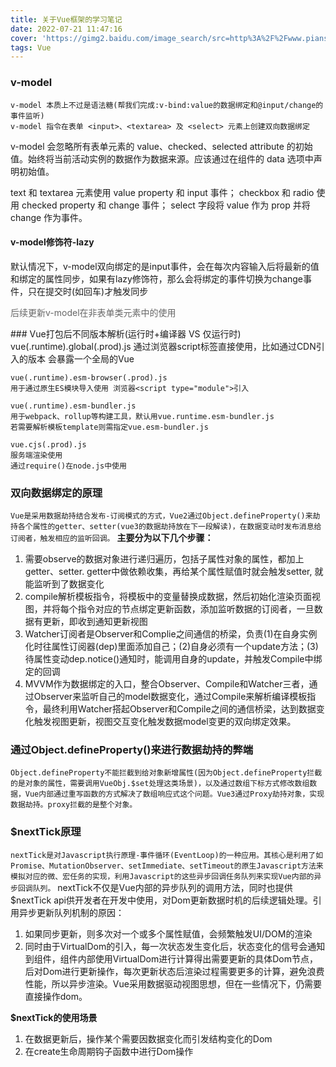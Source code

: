 ```yaml
---
title: 关于Vue框架的学习笔记
date: 2022-07-21 11:47:16
cover: 'https://gimg2.baidu.com/image_search/src=http%3A%2F%2Fwww.pianshen.com%2Fimages%2F745%2F1a42dd3f984fbe4e92695673fc7d1889.JPEG&refer=http%3A%2F%2Fwww.pianshen.com&app=2002&size=f9999,10000&q=a80&n=0&g=0n&fmt=auto?sec=1661616666&t=8bc9f170f7b6f8ebcfc81d258fffe386'
tags: Vue
---
```


### v-model
    v-model 本质上不过是语法糖(帮我们完成:v-bind:value的数据绑定和@input/change的事件监听)
    v-model 指令在表单 <input>、<textarea> 及 <select> 元素上创建双向数据绑定

v-model 会忽略所有表单元素的 value、checked、selected attribute 的初始值。始终将当前活动实例的数据作为数据来源。应该通过在组件的 data 选项中声明初始值。

text 和 textarea 元素使用 value property 和 input 事件；
checkbox 和 radio 使用 checked property 和 change 事件；
select 字段将 value 作为 prop 并将 change 作为事件。

#### v-model修饰符-lazy
默认情况下，v-model双向绑定的是input事件，会在每次内容输入后将最新的值和绑定的属性同步，如果有lazy修饰符，那么会将绑定的事件切换为change事件，只在提交时(如回车)才触发同步
<p style="font-size:14px; color:#666;">后续更新v-model在非表单类元素中的使用</p>
### Vue打包后不同版本解析(运行时+编译器 VS 仅运行时)
    vue(.runtime).global(.prod).js
    通过浏览器script标签直接使用，比如通过CDN引入的版本
    会暴露一个全局的Vue

    vue(.runtime).esm-browser(.prod).js
    用于通过原生ES模块导入使用 浏览器<script type="module">引入

    vue(.runtime).esm-bundler.js
    用于webpack、rollup等构建工具，默认用vue.runtime.esm-bundler.js
    若需要解析模板template则需指定vue.esm-bundler.js

    vue.cjs(.prod).js
    服务端渲染使用
    通过require()在node.js中使用

### 双向数据绑定的原理
`Vue是采用数据劫持结合发布-订阅模式的方式，Vue2通过Object.defineProperty()来劫持各个属性的getter、setter(vue3的数据劫持放在下一段解读)，在数据变动时发布消息给订阅者，触发相应的监听回调。`
<b>主要分为以下几个步骤：</b>
1. 需要observe的数据对象进行递归遍历，包括子属性对象的属性，都加上getter、setter. getter中做依赖收集，再给某个属性赋值时就会触发setter, 就能监听到了数据变化
2. compile解析模板指令，将模板中的变量替换成数据，然后初始化渲染页面视图，并将每个指令对应的节点绑定更新函数，添加监听数据的订阅者，一旦数据有更新，即收到通知更新视图
3. Watcher订阅者是Observer和Complie之间通信的桥梁，负责(1)在自身实例化时往属性订阅器(dep)里面添加自己；(2)自身必须有一个update方法；(3)待属性变动dep.notice()通知时，能调用自身的update，并触发Compile中绑定的回调
4. MVVM作为数据绑定的入口，整合Observer、Compile和Watcher三者，通过Observer来监听自己的model数据变化，通过Compile来解析编译模板指令，最终利用Watcher搭起Observer和Compile之间的通信桥梁，达到数据变化触发视图更新，视图交互变化触发数据model变更的双向绑定效果。
    
### 通过Object.defineProperty()来进行数据劫持的弊端
    Object.defineProperty不能拦截到给对象新增属性(因为Object.defineProperty拦截的是对象的属性，需要调用VueObj.$set处理这类场景)，以及通过数组下标方式修改数组数据，Vue内部通过重写函数的方式解决了数组响应式这个问题。Vue3通过Proxy劫持对象，实现数据劫持。proxy拦截的是整个对象。
### $nextTick原理
`nextTick是对Javascript执行原理-事件循环(EventLoop)的一种应用。其核心是利用了如Promise、MutationObserver、setImmediate、setTimeout的原生Javascript方法来模拟对应的微、宏任务的实现，利用Javascript的这些异步回调任务队列来实现Vue内部的异步回调队列。`
nextTick不仅是Vue内部的异步队列的调用方法，同时也提供$nextTick api供开发者在开发中使用，对Dom更新数据时机的后续逻辑处理。引用异步更新队列机制的原因：
1. 如果同步更新，则多次对一个或多个属性赋值，会频繁触发UI/DOM的渲染
2. 同时由于VirtualDom的引入，每一次状态发生变化后，状态变化的信号会通知到组件，组件内部使用VirtualDom进行计算得出需要更新的具体Dom节点，后对Dom进行更新操作，每次更新状态后渲染过程需要更多的计算，避免浪费性能，所以异步渲染。Vue采用数据驱动视图思想，但在一些情况下，仍需要直接操作dom。

<b>$nextTick的使用场景</b>
1. 在数据更新后，操作某个需要因数据变化而引发结构变化的Dom
2. 在create生命周期钩子函数中进行Dom操作

